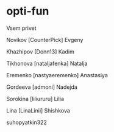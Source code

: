 # opti-fun
Vsem privet


Novikov [CounterPick] Evgeny


Khazhipov [Donn13] Kadim


Tikhonova [nataljafenka] Natalja


Eremenko [nastyaeremenko] Anastasiya


Gordeeva [admoni] Nadejda


Sorokina [liliururu] Lilia

Lina [LinaLinii] Shishkova


suhopyatkin322